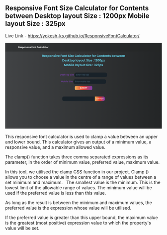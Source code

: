 ## Responsive Font Size Calculator for Contents between Desktop layout Size : 1200px Mobile layout Size : 325px

Live Link - https://yokesh-ks.github.io/ResponsiveFontCalculator/

![Responsive Calculator](screenshot.png)

This responsive font calculator is used to clamp a value between an upper and lower bound. This calculator gives an output of a minimum value, a responsive value, and a maximum allowed value.

The clamp() function takes three comma separated expressions as its parameter, in the order of minimum value, preferred value, maximum value.

In this tool, we utilised the clamp CSS function in our project. Clamp () allows you to choose a value in the centre of a range of values between a set minimum and maximum.
 
The smallest value is the minimum. This is the lowest limit of the allowable range of values. The minimum value will be used if the preferred value is less than this value.

As long as the result is between the minimum and maximum values, the preferred value is the expression whose value will be utilised.

If the preferred value is greater than this upper bound, the maximum value is the greatest (most positive) expression value to which the property's value will be set.
